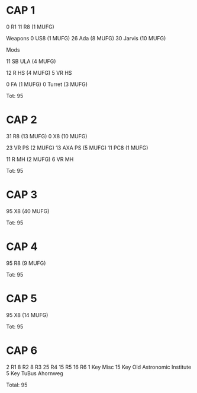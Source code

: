 # CAP 1

0 R1
11 R8 (1 MUFG)

Weapons
0 US8 (1 MUFG)
26 Ada (8 MUFG)
30 Jarvis (10 MUFG)

Mods

11 SB ULA (4 MUFG)

12 R HS (4 MUFG)
5 VR HS

0 FA (1 MUFG)
0 Turret (3 MUFG)

Tot: 95



# CAP 2

31 R8 (13 MUFG)
0 X8 (10 MUFG)

23 VR PS (2 MUFG)
13 AXA PS (5 MUFG)
11 PC8 (1 MUFG)

11 R MH (2 MUFG)
6 VR MH

Tot: 95



# CAP 3

95 X8 (40 MUFG)

Tot: 95



# CAP 4
95 R8 (9 MUFG)

Tot: 95



# CAP 5
95 X8 (14 MUFG)

Tot: 95



# CAP 6

2 R1
8 R2
8 R3
25 R4
15 R5
16 R6
1 Key Misc
15 Key Old Astronomic Institute
5 Key TuBus Ahornweg

Total: 95
